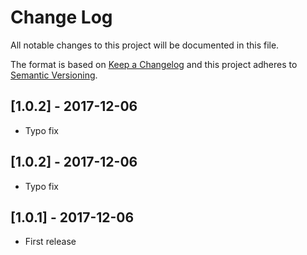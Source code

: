 # Change Log
All notable changes to this project will be documented in this file.

The format is based on [Keep a Changelog](http://keepachangelog.com/)
and this project adheres to [Semantic Versioning](http://semver.org/).

## [1.0.2] - 2017-12-06
- Typo fix

## [1.0.2] - 2017-12-06
- Typo fix

## [1.0.1] - 2017-12-06
- First release